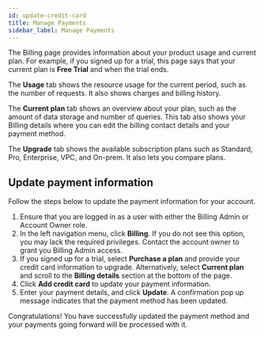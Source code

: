 ```yaml
---
id: update-credit-card
title: Manage Payments
sidebar_label: Manage Payments
---
```


The Billing page provides information about your product usage and current 
plan. For example, if you signed up for a trial, this page says that your 
current plan is **Free Trial** and when the trial ends.

The **Usage** tab shows the resource usage for the current period, such as the 
number of requests. It also shows charges and billing history.

The **Current plan** tab shows an overview about your plan, such as the amount of 
data storage and number of queries. This tab also shows your Billing details 
where you can edit the billing contact details and your payment method.

The **Upgrade** tab shows the available subscription plans such as Standard, 
Pro, Enterprise, VPC, and On-prem. It also lets you compare plans.

## Update payment information

Follow the steps below to update the payment information for your account.

1. Ensure that you are logged in as a user with either the Billing Admin or 
   Account Owner role.
2. In the left navigation menu, click **Billing**. If you do not see this option, 
   you may lack the required privileges. Contact the account owner to grant 
   you Billing Admin access.
3. If you signed up for a trial, select **Purchase a plan** and provide your 
   credit card information to upgrade. Alternatively, select **Current plan** and 
   scroll to the **Billing details** section at the bottom of the page.
4. Click **Add credit card** to update your payment information. 
5. Enter your payment details, and click **Update**. A confirmation pop up
   message indicates that the payment method has been updated. 

Congratulations! You have successfully updated the payment method and your 
payments going forward will be processed with it.
